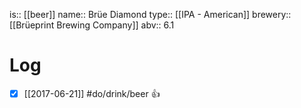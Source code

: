 is:: [[beer]]
name:: Brüe Diamond
type:: [[IPA - American]]
brewery:: [[Brüeprint Brewing Company]]
abv:: 6.1

# Log
- [x] [[2017-06-21]] #do/drink/beer 👍
